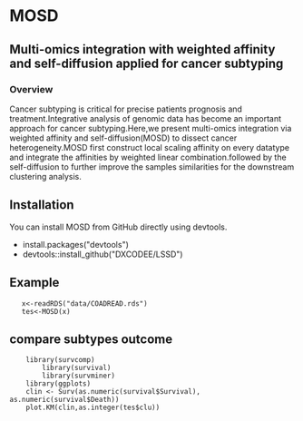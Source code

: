 # MOSD

## Multi-omics integration with weighted affinity and self-diffusion  applied  for cancer subtyping
### Overview
Cancer subtyping is critical for precise patients prognosis and treatment.Integrative analysis of genomic data has become an important approach for cancer subtyping.Here,we present multi-omics integration via weighted affinity and self-diffusion(MOSD) to dissect cancer heterogeneity.MOSD first construct local scaling affinity on every datatype and integrate the affinities by weighted linear combination.followed by the self-diffusion  to further improve the samples similarities for the downstream clustering analysis.
## Installation

You can install MOSD from GitHub directly using devtools.
- install.packages("devtools")
- devtools::install_github("DXCODEE/LSSD")

## Example
  ```
	 x<-readRDS("data/COADREAD.rds")
	 tes<-MOSD(x)
 ```
## compare subtypes outcome

  ```
	  library(survcomp)
          library(survival)
          library(survminer)
	  library(ggplots)
	  clin <- Surv(as.numeric(survival$Survival), as.numeric(survival$Death))
	  plot.KM(clin,as.integer(tes$clu))

 ```

